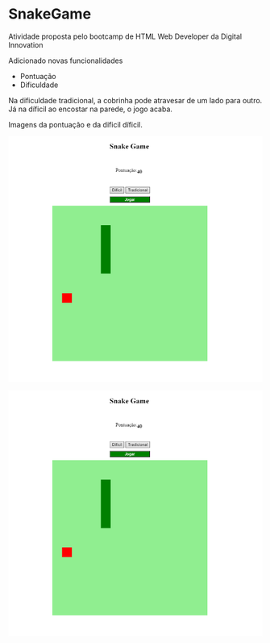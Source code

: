 # SnakeGame #

Atividade proposta pelo bootcamp de HTML Web Developer da Digital Innovation

Adicionado novas funcionalidades

* Pontuação 
* Dificuldade

Na dificuldade tradicional, a cobrinha pode atravesar de um lado para 
outro. Já na díficil ao encostar na parede, o jogo acaba.

Imagens da pontuação e da dificil díficil.

![alt text](https://github.com/Gabriel-Castilho/SnakeGame/blob/master/img/1.png)

![alt text](https://github.com/Gabriel-Castilho/SnakeGame/blob/master/img/1.png)
